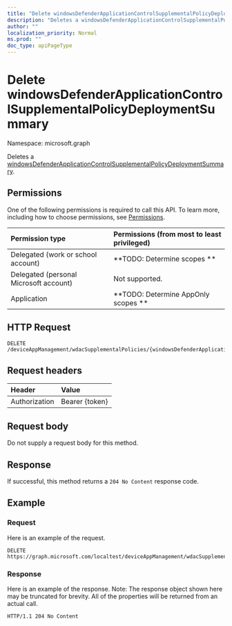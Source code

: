 ```yaml
---
title: "Delete windowsDefenderApplicationControlSupplementalPolicyDeploymentSummary"
description: "Deletes a windowsDefenderApplicationControlSupplementalPolicyDeploymentSummary."
author: ""
localization_priority: Normal
ms.prod: ""
doc_type: apiPageType
---
```


# Delete windowsDefenderApplicationControlSupplementalPolicyDeploymentSummary

Namespace: microsoft.graph

Deletes a [windowsDefenderApplicationControlSupplementalPolicyDeploymentSummary](../resources/windowsdefenderapplicationcontrolsupplementalpolicydeploymentsummary.md).

## Permissions
One of the following permissions is required to call this API. To learn more, including how to choose permissions, see [Permissions](/concepts/permissions-reference.md).

|Permission type|Permissions (from most to least privileged)|
|:---|:---|
|Delegated (work or school account)|**TODO: Determine scopes **|
|Delegated (personal Microsoft account)|Not supported.|
|Application|**TODO: Determine AppOnly scopes **|

## HTTP Request
<!-- {
  "blockType": "ignored"
}
-->
``` http
DELETE /deviceAppManagement/wdacSupplementalPolicies/{windowsDefenderApplicationControlSupplementalPolicyId}/deploySummary
```

## Request headers
|Header|Value|
|:---|:---|
|Authorization|Bearer {token}|

## Request body
Do not supply a request body for this method.

## Response
If successful, this method returns a `204 No Content` response code.

## Example

### Request
Here is an example of the request.
<!-- {
  "blockType": "request",
  "name": "delete_windowsdefenderapplicationcontrolsupplementalpolicydeploymentsummary"
}
-->
``` http
DELETE https://graph.microsoft.com/localtest/deviceAppManagement/wdacSupplementalPolicies/{windowsDefenderApplicationControlSupplementalPolicyId}/deploySummary
```

### Response
Here is an example of the response. Note: The response object shown here may be truncated for brevity. All of the properties will be returned from an actual call.
<!-- {
  "blockType": "response",
  "truncated": true
}
-->
``` http
HTTP/1.1 204 No Content
```

